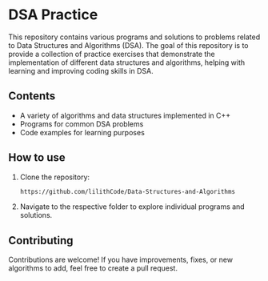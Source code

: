 # DSA Practice

This repository contains various programs and solutions to problems related to Data Structures and Algorithms (DSA). The goal of this repository is to provide a collection of practice exercises that demonstrate the implementation of different data structures and algorithms, helping with learning and improving coding skills in DSA.

## Contents

- A variety of algorithms and data structures implemented in C++
- Programs for common DSA problems
- Code examples for learning purposes

## How to use

1. Clone the repository:
   ```bash
   https://github.com/lilithCode/Data-Structures-and-Algorithms
2. Navigate to the respective folder to explore individual programs and solutions.

## Contributing
Contributions are welcome! If you have improvements, fixes, or new algorithms to add, feel free to create a pull request.


